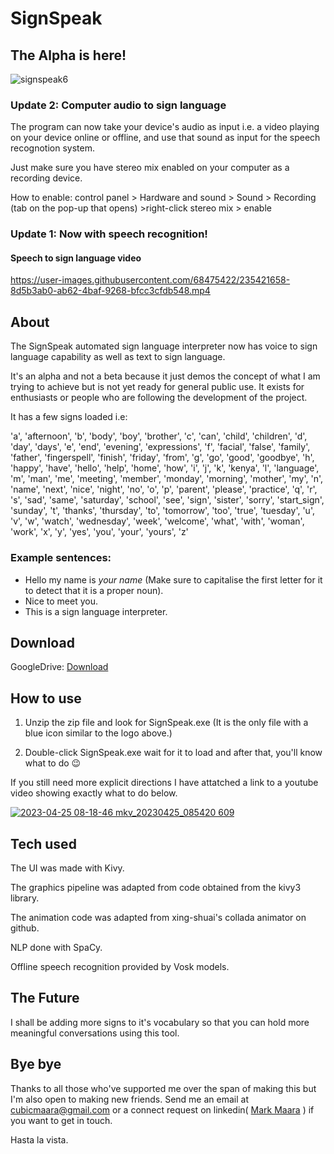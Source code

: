 # SignSpeak

## The Alpha is here!

![signspeak6](https://user-images.githubusercontent.com/68475422/234178174-db0adc8a-7ca3-46ad-9054-745abb83fbd4.png)

### Update 2: Computer audio to sign language

The program can now take your device's audio as input i.e. a video playing on your device online or offline, and use that sound as input for the speech recognotion system.

Just make sure you have stereo mix enabled on your computer as a recording device.

How to enable: control panel > Hardware and sound > Sound > Recording (tab on the pop-up that opens) >right-click stereo mix > enable

### Update 1: Now with speech recognition!

#### Speech to sign language video


https://user-images.githubusercontent.com/68475422/235421658-8d5b3ab0-ab62-4baf-9268-bfcc3cfdb548.mp4



## About

The SignSpeak automated sign language interpreter now has voice to sign language capability as well as text to sign language.

It's an alpha and not a beta because it just demos the concept of what I am trying to achieve but is not yet ready for general public use. It exists for enthusiasts or people who are following the development of the project.

It has a few signs loaded i.e: 

'a', 'afternoon', 'b', 'body', 'boy', 'brother', 'c', 'can', 'child', 'children', 'd', 'day', 'days', 'e', 'end', 'evening', 'expressions', 'f', 'facial', 'false', 'family', 'father', 'fingerspell', 'finish', 'friday', 'from', 'g', 'go', 'good', 'goodbye', 'h', 'happy', 'have', 'hello', 'help', 'home', 'how', 'i', 'j', 'k', 'kenya', 'l', 'language', 'm', 'man', 'me', 'meeting', 'member', 'monday', 'morning', 'mother', 'my', 'n', 'name', 'next', 'nice', 'night', 'no', 'o', 'p', 'parent', 'please', 'practice', 'q', 'r', 's', 'sad', 'same', 'saturday', 'school', 'see', 'sign', 'sister', 'sorry', 'start_sign', 'sunday', 't', 'thanks', 'thursday', 'to', 'tomorrow', 'too', 'true', 'tuesday', 'u', 'v', 'w', 'watch', 'wednesday', 'week', 'welcome', 'what', 'with', 'woman', 'work',
'x', 'y', 'yes', 'you', 'your', 'yours', 'z'

### Example sentences: 
* Hello my name is _your name_ (Make sure to capitalise the first letter for it to detect that it is a proper noun).
* Nice to meet you.
* This is a sign language interpreter.

## Download

GoogleDrive: [Download](https://drive.google.com/file/d/1XkbukJH-xx8qgCM7yv9fJg2OeFeKijm3/view?usp=sharing)


## How to use 

1. Unzip the zip file and look for SignSpeak.exe (It is the only file with a blue icon similar to the logo above.)

2. Double-click SignSpeak.exe wait for it to load and after that, you'll know what to do 😉


If you still need more explicit directions I have attatched a link to a youtube video showing exactly what to do below.

[![2023-04-25 08-18-46 mkv_20230425_085420 609](https://user-images.githubusercontent.com/68475422/234186787-e2080331-316d-4404-b269-41c73c7b2b34.png)](https://youtu.be/LUpybEvsa44)



## Tech used

The UI was made with Kivy.

The graphics pipeline was adapted from code obtained from the kivy3 library.

The animation code was adapted from xing-shuai's collada animator on github.

NLP done with SpaCy.

Offline speech recognition provided by Vosk models.


## The Future

I shall be adding more signs to it's vocabulary so that you can hold more meaningful conversations using this tool.


## Bye bye

Thanks to all those who've supported me over the span of making this but I'm also open to making new friends. 
Send me an email at cubicmaara@gmail.com or a connect request on linkedin( [Mark Maara](https://www.linkedin.com/in/mark-maara-42b235153/) ) if you want to get in touch.


Hasta la vista.
